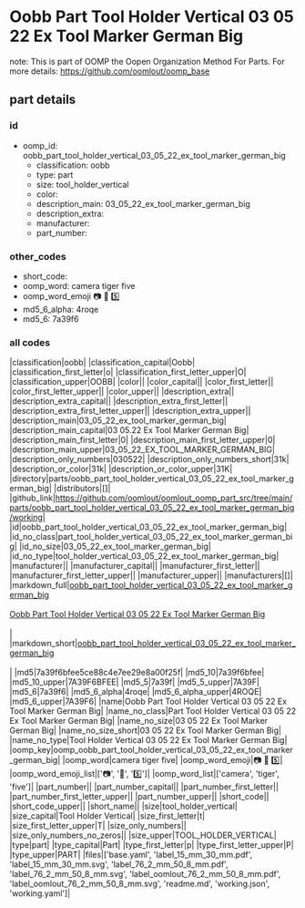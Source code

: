 # Oobb Part Tool Holder Vertical 03 05 22 Ex Tool Marker German Big  

note: This is part of OOMP the Oopen Organization Method For Parts. For more details: https://github.com/oomlout/oomp_base

##  part details





### id
* oomp_id: oobb_part_tool_holder_vertical_03_05_22_ex_tool_marker_german_big
  * classification: oobb
  * type: part
  * size: tool_holder_vertical
  * color: 
  * description_main: 03_05_22_ex_tool_marker_german_big
  * description_extra: 
  * manufacturer: 
  * part_number: 

### other_codes
* short_code: 
* oomp_word: camera tiger five
* oomp_word_emoji :camera: :tiger: :five:
* md5_6_alpha: 4roqe
* md5_6: 7a39f6

### all codes 
|classification|oobb|
|classification_capital|Oobb|
|classification_first_letter|o|
|classification_first_letter_upper|O|
|classification_upper|OOBB|
|color||
|color_capital||
|color_first_letter||
|color_first_letter_upper||
|color_upper||
|description_extra||
|description_extra_capital||
|description_extra_first_letter||
|description_extra_first_letter_upper||
|description_extra_upper||
|description_main|03_05_22_ex_tool_marker_german_big|
|description_main_capital|03 05.22 Ex Tool Marker German Big|
|description_main_first_letter|0|
|description_main_first_letter_upper|0|
|description_main_upper|03_05_22_EX_TOOL_MARKER_GERMAN_BIG|
|description_only_numbers|030522|
|description_only_numbers_short|31k|
|description_or_color|31k|
|description_or_color_upper|31K|
|directory|parts/oobb_part_tool_holder_vertical_03_05_22_ex_tool_marker_german_big|
|distributors|[]|
|github_link|https://github.com/oomlout/oomlout_oomp_part_src/tree/main/parts/oobb_part_tool_holder_vertical_03_05_22_ex_tool_marker_german_big/working|
|id|oobb_part_tool_holder_vertical_03_05_22_ex_tool_marker_german_big|
|id_no_class|part_tool_holder_vertical_03_05_22_ex_tool_marker_german_big|
|id_no_size|03_05_22_ex_tool_marker_german_big|
|id_no_type|tool_holder_vertical_03_05_22_ex_tool_marker_german_big|
|manufacturer||
|manufacturer_capital||
|manufacturer_first_letter||
|manufacturer_first_letter_upper||
|manufacturer_upper||
|manufacturers|[]|
|markdown_full|[oobb_part_tool_holder_vertical_03_05_22_ex_tool_marker_german_big](https://github.com/oomlout/oomlout_oomp_part_src/tree/main/parts/oobb_part_tool_holder_vertical_03_05_22_ex_tool_marker_german_big/working)<br>[](https://github.com/oomlout/oomlout_oomp_part_src/tree/main/parts/oobb_part_tool_holder_vertical_03_05_22_ex_tool_marker_german_big/working)<br>[Oobb Part Tool Holder Vertical 03 05 22 Ex Tool Marker German Big](https://github.com/oomlout/oomlout_oomp_part_src/tree/main/parts/oobb_part_tool_holder_vertical_03_05_22_ex_tool_marker_german_big/working)<br><br>|
|markdown_short|[oobb_part_tool_holder_vertical_03_05_22_ex_tool_marker_german_big](https://github.com/oomlout/oomlout_oomp_part_src/tree/main/parts/oobb_part_tool_holder_vertical_03_05_22_ex_tool_marker_german_big/working)<br><br>|
|md5|7a39f6bfee5ce88c4e7ee29e8a00f25f|
|md5_10|7a39f6bfee|
|md5_10_upper|7A39F6BFEE|
|md5_5|7a39f|
|md5_5_upper|7A39F|
|md5_6|7a39f6|
|md5_6_alpha|4roqe|
|md5_6_alpha_upper|4ROQE|
|md5_6_upper|7A39F6|
|name|Oobb Part Tool Holder Vertical 03 05 22 Ex Tool Marker German Big|
|name_no_class|Part Tool Holder Vertical 03 05 22 Ex Tool Marker German Big|
|name_no_size|03 05 22 Ex Tool Marker German Big|
|name_no_size_short|03 05 22 Ex Tool Marker German Big|
|name_no_type|Tool Holder Vertical 03 05 22 Ex Tool Marker German Big|
|oomp_key|oomp_oobb_part_tool_holder_vertical_03_05_22_ex_tool_marker_german_big|
|oomp_word|camera tiger five|
|oomp_word_emoji|:camera: :tiger: :five:|
|oomp_word_emoji_list|[':camera:', ':tiger:', ':five:']|
|oomp_word_list|['camera', 'tiger', 'five']|
|part_number||
|part_number_capital||
|part_number_first_letter||
|part_number_first_letter_upper||
|part_number_upper||
|short_code||
|short_code_upper||
|short_name||
|size|tool_holder_vertical|
|size_capital|Tool Holder Vertical|
|size_first_letter|t|
|size_first_letter_upper|T|
|size_only_numbers||
|size_only_numbers_no_zeros||
|size_upper|TOOL_HOLDER_VERTICAL|
|type|part|
|type_capital|Part|
|type_first_letter|p|
|type_first_letter_upper|P|
|type_upper|PART|
|files|['base.yaml', 'label_15_mm_30_mm.pdf', 'label_15_mm_30_mm.svg', 'label_76_2_mm_50_8_mm.pdf', 'label_76_2_mm_50_8_mm.svg', 'label_oomlout_76_2_mm_50_8_mm.pdf', 'label_oomlout_76_2_mm_50_8_mm.svg', 'readme.md', 'working.json', 'working.yaml']|
